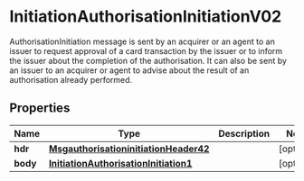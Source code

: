 

# InitiationAuthorisationInitiationV02

AuthorisationInitiation message is sent by an acquirer or an agent to an issuer to request approval of a card transaction by the issuer or to inform the issuer about the completion of the authorisation. It can also be sent by an issuer to an acquirer or agent to advise about the result of an authorisation already performed.

## Properties

| Name | Type | Description | Notes |
|------------ | ------------- | ------------- | -------------|
|**hdr** | [**MsgauthorisationinitiationHeader42**](MsgauthorisationinitiationHeader42.md) |  |  [optional] |
|**body** | [**InitiationAuthorisationInitiation1**](InitiationAuthorisationInitiation1.md) |  |  [optional] |



